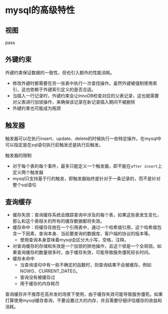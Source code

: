 # mysql的高级特性

## 视图

pass

## 外键约束

外键约束保证数据的一致性，但也引入额外的性能消耗。
- 修改外键时都需要在另一张表中执行一次查找操作。虽然外键被强制使用索引，这也依赖于外键索引定义的是否合适。
- 当插入一行记录时，外键约束会让InnoDB检查对应的父表记录，这也就需要对父表进行加锁操作，来确保该记录在新记录插入期间不被删除
- 外键约束也可能成为瓶颈

## 触发器

触发器可以在执行insert、update、delete的时候执行一些特定操作。在mysql中可以指定是在sql语句执行前触发还是执行后触发。

触发器的限制
- 对于每个表的每个事件，最多只能定义一个触发器，即不能在`after insert`上定义两个触发器
- mysql只支持基于行的触发，即触发器始终是针对于一条记录的，而不是针对整个sql语句


## 查询缓存

- 缓存失效：查询缓存系统会跟踪查询中涉及的每个表，如果这些表发生变化，那么和这个表相关的所有的缓存数据都将失效。
- 缓存命中：将缓存存放在一个引用表中，通过一个哈希值引用，这个哈希值包含一下因素，查询本身、当前要查询的数据库、客户端的协议的版本等。
  - 使用查询本身意味着mysql会区分大小写，空格，注释。
- 对查询缓存的存储和失效是一个加锁的排他操作，且这个锁是一个全局锁。如果查询缓存的数量很多时，由于缓存失效，可能导致服务僵死较长时间。
- 缓存未命中
  - 当查询语句中有一些不确定的函数时，则查询结果不会被缓存。例如NOW()、CURRENT_DATE()。
  - 查询没有被缓存过
  - 用于缓存的内存耗尽

查询缓存并不推荐在高并发的场景下使用，由于缓存失效可能导致服务僵死。如果打算使用mysql缓存查询，不要设置过大的内存，并且需要仔细评估缓存的收益和消耗。
